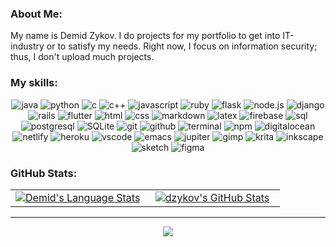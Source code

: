 ### About Me:

My name is Demid Zykov. I do projects for my portfolio to get into IT-industry or to satisfy my needs. Right now, I focus on information security; thus, I don't upload much projects.

### My skills:

<div align="center">
<img src="https://img.shields.io/badge/Java-F7DF1E?style=for-the-badge&logo=Java&logoColor=black" alt="java" />
<img src="https://img.shields.io/badge/python-3776AB?style=for-the-badge&logo=python&logoColor=white" alt="python" />
<img src="https://img.shields.io/badge/c-3776AB?style=for-the-badge&logo=c&logoColor=white" alt="c" />
<img src="https://img.shields.io/badge/c++-%2300599C.svg?style=for-the-badge&logo=c%2B%2B&logoColor=white" alt="c++" />
<img src="https://img.shields.io/badge/JavaScript-F7DF1E?style=for-the-badge&logo=javascript&logoColor=black" alt="javascript" />
<img src="https://img.shields.io/badge/Ruby-CC342D?style=for-the-badge&logo=ruby&logoColor=white" alt="ruby" />

<img src="https://img.shields.io/badge/flask-%23000.svg?style=for-the-badge&logo=flask&logoColor=white" alt="flask" />
<img src="https://img.shields.io/badge/node.js-339933?style=for-the-badge&logo=node-dot-js&logoColor=white" alt="node.js" />
<img src="https://img.shields.io/badge/django-%23092E20.svg?style=for-the-badge&logo=django&logoColor=white" alt="django" />
<img src="https://img.shields.io/badge/Ruby%20on%20rails-CC0000?style=for-the-badge&logo=ruby%20on%20rails&logoColor=white" alt="rails" />

<img src="https://img.shields.io/badge/Flutter-%2302569B.svg?style=for-the-badge&logo=Flutter&logoColor=white" alt="flutter" />
<img src="https://img.shields.io/badge/HTML-E34F26?style=for-the-badge&logo=html5&logoColor=white" alt="html" />
<img src="https://img.shields.io/badge/css-1572B6?style=for-the-badge&logo=css3&logoColor=white" alt="css" />
<img src="https://img.shields.io/badge/Markdown-000000?style=for-the-badge&logo=markdown&logoColor=white" alt="markdown" />
<img src="https://img.shields.io/badge/latex-%23008080.svg?style=for-the-badge&logo=latex&logoColor=white" alt="latex"/>

<img src="https://img.shields.io/badge/Firebase-039BE5?style=for-the-badge&logo=Firebase&logoColor=white" alt="firebase" />
<img src="https://img.shields.io/badge/SQL-407AFC?style=for-the-badge&logo=icloud&logoColor=white" alt="sql" />
<img src="https://img.shields.io/badge/postgresql-336791?style=for-the-badge&logo=postgresql&logoColor=white" alt="postgresql" />
<img src="https://img.shields.io/badge/sqlite-003B57?style=for-the-badge&logo=sqlite&logoColor=white" alt="SQLite" />

<img src="https://img.shields.io/badge/Git-F05032?style=for-the-badge&logo=git&logoColor=white" alt="git" />
<img src="https://img.shields.io/badge/GitHub-100000?style=for-the-badge&logo=github&logoColor=white" alt="github" />
<img src="https://img.shields.io/badge/terminal%20commands-black?style=for-the-badge&logo=windows%20terminal&logoColor=white" alt="terminal" />
<img src="https://img.shields.io/badge/npm-CB3837?style=for-the-badge&logo=npm&logoColor=white" alt="npm" />

<img src="https://img.shields.io/badge/DigitalOcean-%230167ff.svg?style=for-the-badge&logo=digitalOcean&logoColor=white" alt="digitalocean" />
<img src="https://img.shields.io/badge/Netlify-00C7B7?style=for-the-badge&logo=netlify&logoColor=white" alt="netlify" />
<img src="https://img.shields.io/badge/Heroku-430098?style=for-the-badge&logo=heroku&logoColor=white" alt="heroku" />

<img src="https://img.shields.io/badge/Visual%20Studio%20Code-0078d7.svg?style=for-the-badge&logo=visual-studio-code&logoColor=white" alt="vscode" />
<img src="https://img.shields.io/badge/Emacs-%237F5AB6.svg?&style=for-the-badge&logo=gnu-emacs&logoColor=white" alt="emacs" />
<img src="https://img.shields.io/badge/jupyter-%23FA0F00.svg?style=for-the-badge&logo=jupyter&logoColor=white" alt="jupiter" />

<img src="https://img.shields.io/badge/Gimp-657D8B?style=for-the-badge&logo=gimp&logoColor=FFFFFF" alt="gimp" />
<img src="https://img.shields.io/badge/Krita-203759?style=for-the-badge&logo=krita&logoColor=EEF37B" alt="krita" />
<img src="https://img.shields.io/badge/Inkscape-e0e0e0?style=for-the-badge&logo=inkscape&logoColor=080A13" alt="inkscape" />
<img src="https://img.shields.io/badge/Sketch-FFB387?style=for-the-badge&logo=sketch&logoColor=black" alt="sketch" />
<img src="https://img.shields.io/badge/figma-F24E1E?style=for-the-badge&logo=figma&logoColor=white" alt="figma" />
</div>

### GitHub Stats:
<div align="center">
  <table width="100%">
    <tbody>
      <tr>
        <td width="50%" style="border: none !important;">
        <div align="center" width="100%">
          <a href="https://github.com/DZykov">
            <img src="https://github-readme-stats.vercel.app/api/top-langs/?username=dzykov&hide=Jupyter%20Notebook&layout=compact&hide_border=true&langs_count=7&theme=github_dark" alt="Demid's Language Stats" vertical-align="middle"/>
          </a>
        </div>
        </td>
        <td width="50%" style="border: none !important;">
        <div align="center" width="100%">
            <a href="https://awesome-github-stats.azurewebsites.net/index.html??cardType=level-alternate&theme=github-dark">
            <img  alt="dzykov's GitHub Stats" src="https://awesome-github-stats.azurewebsites.net/user-stats/dzykov?cardType=level-alternate&theme=github-dark" />  
        </a>
        </div>
        </td>
      </tr>
    </tbody>
  <table>
<div>

---

<div align='center'>

![](https://komarev.com/ghpvc/?username=DZykov86&label=Profile+Views)

</div>
